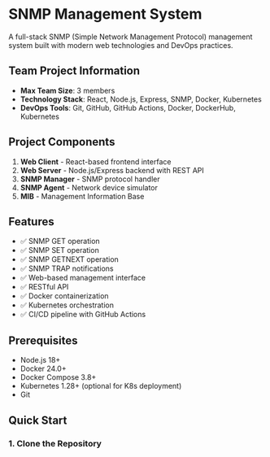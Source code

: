 # SNMP Management System

A full-stack SNMP (Simple Network Management Protocol) management system built with modern web technologies and DevOps practices.

## Team Project Information
- **Max Team Size**: 3 members
- **Technology Stack**: React, Node.js, Express, SNMP, Docker, Kubernetes
- **DevOps Tools**: Git, GitHub, GitHub Actions, Docker, DockerHub, Kubernetes

## Project Components

1. **Web Client** - React-based frontend interface
2. **Web Server** - Node.js/Express backend with REST API
3. **SNMP Manager** - SNMP protocol handler
4. **SNMP Agent** - Network device simulator
5. **MIB** - Management Information Base

## Features

- ✅ SNMP GET operation
- ✅ SNMP SET operation
- ✅ SNMP GETNEXT operation
- ✅ SNMP TRAP notifications
- ✅ Web-based management interface
- ✅ RESTful API
- ✅ Docker containerization
- ✅ Kubernetes orchestration
- ✅ CI/CD pipeline with GitHub Actions

## Prerequisites

- Node.js 18+
- Docker 24.0+
- Docker Compose 3.8+
- Kubernetes 1.28+ (optional for K8s deployment)
- Git

## Quick Start

### 1. Clone the Repository
```bash